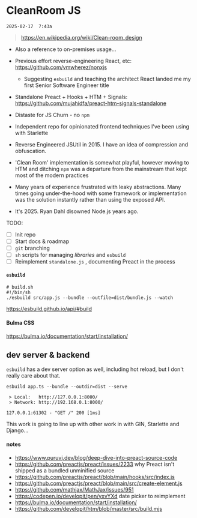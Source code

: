 # CleanRoom JS

`2025-02-17  7:43a` 

> https://en.wikipedia.org/wiki/Clean-room_design

- Also a reference to on-premises usage...

- Previous effort reverse-engineering React, etc: https://github.com/vmwherez/nonxjs
  - Suggesting `esbuild` and teaching the architect React landed me my first Senior Software Engineer title
  
- Standalone Preact + Hooks + HTM + Signals: https://github.com/mujahidfa/preact-htm-signals-standalone

- Distaste for JS Churn - no `npm`

- Independent repo for opinionated frontend techniques I've been using with Starlette 

- Reverse Engineered JSUtil in 2015. I have an idea of compression and obfuscation. 

- 'Clean Room' implementation is somewhat playful, however moving to HTM and ditching `npm` was a departure from the mainstream that kept most of the modern practices

- Many years of experience frustrated with leaky abstractions. Many times going under-the-hood with some framework or implementation was the solution instantly rather than using the exposed API. 

- It's 2025. Ryan Dahl disowned Node.js years ago. 

    

TODO:

- [ ] Init repo
- [ ] Start docs & roadmap 
- [ ] `git` branching 
- [ ] `sh` scripts for managing *libraries* and `esbuild`
- [ ] Reimplement `standalone.js` , documenting Preact in the process 

#### `esbuild`

```
# build.sh
#!/bin/sh
./esbuild src/app.js --bundle --outfile=dist/bundle.js --watch
```

https://esbuild.github.io/api/#build

#### Bulma CSS

https://bulma.io/documentation/start/installation/

## dev server & backend

`esbuild` has a dev server option as well, including hot reload, but I don't really care about that. 

```
esbuild app.ts --bundle --outdir=dist --serve

 > Local:   http://127.0.0.1:8000/
 > Network: http://192.168.0.1:8000/

127.0.0.1:61302 - "GET /" 200 [1ms]
```

This work is going to line up with other work in with GIN, Starlette and Django...

#### notes

- https://www.puruvj.dev/blog/deep-dive-into-preact-source-code
- https://github.com/preactjs/preact/issues/2233 why Preact isn't shipped as a bundled unminified source 
- https://github.com/preactjs/preact/blob/main/hooks/src/index.js
- https://github.com/preactjs/preact/blob/main/src/create-element.js
- https://github.com/mathjax/MathJax/issues/951
- https://codepen.io/developit/pen/yxvYXd date picker to reimplement 
- https://bulma.io/documentation/start/installation/
- https://github.com/developit/htm/blob/master/src/build.mjs